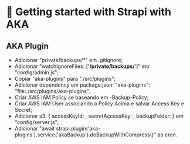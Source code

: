 # 🚀 Getting started with Strapi with AKA

## AKA Plugin
- Adicionar "private/backups/*" em .gitignore;
- Adicionar "watchIgnoreFiles: ['**/private/backups/**']" em "config/admin.js";
- Copiar "aka-plugins" para "./src/plugins";
- Adicionar dependency em package.json: "aka-plugins": "file:./src/plugins/aka-plugins";
- Criar AWS IAM Policy se baseando em <Cliente>-Backup-Policy;
- Criar AWS IAM User associando a Policy Acima e salvar Access Key e Secret;
- Adicionar s3: { 
    accessKeyId: <accessKey>,
    secretAccessKey: <secretKey>,
    backupFolder:<backupFolder> 
  } em "config/server.js";
- Adicionar "await strapi.plugin('aka-plugins').service('akaBackup').doBackupWithCompress()" ao cron.
